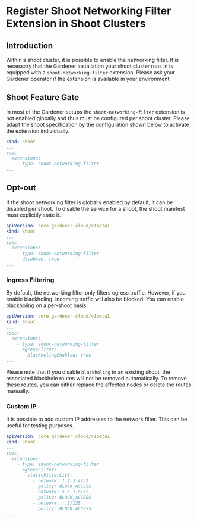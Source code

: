 # Register Shoot Networking Filter Extension in Shoot Clusters

## Introduction
Within a shoot cluster, it is possible to enable the networking filter. It is necessary that the Gardener installation your shoot cluster runs in is equipped with a `shoot-networking-filter` extension. Please ask your Gardener operator if the extension is available in your environment.

## Shoot Feature Gate

In most of the Gardener setups the `shoot-networking-filter` extension is not enabled globally and thus must be configured per shoot cluster. Please adapt the shoot specification by the configuration shown below to activate the extension individually.

```yaml
kind: Shoot
...
spec:
  extensions:
    - type: shoot-networking-filter
...
```

## Opt-out

If the shoot networking filter is globally enabled by default, it can be disabled per shoot. To disable the service for a shoot, the shoot manifest must explicitly state it.

```yaml
apiVersion: core.gardener.cloud/v1beta1
kind: Shoot
...
spec:
  extensions:
    - type: shoot-networking-filter
      disabled: true
...
```

### Ingress Filtering

By default, the networking filter only filters egress traffic. However, if you enable blackholing, incoming traffic will also be blocked.
You can enable blackholing on a per-shoot basis.

```yaml
apiVersion: core.gardener.cloud/v1beta1
kind: Shoot
...
spec:
  extensions:
    - type: shoot-networking-filter
      egressFilter:
        blackholingEnabled: true
...
```
Please note that if you disable `blackholing` in an existing shoot, the associated blackhole routes will not be removed automatically. 
To remove these routes, you can either replace the affected nodes or delete the routes manually.

### Custom IP 

It is possible to add custom IP addresses to the network filter. This can be useful for testing purposes.

```yaml
apiVersion: core.gardener.cloud/v1beta1
kind: Shoot
...
spec:
  extensions:
    - type: shoot-networking-filter
      egressFilter:
        staticFilterList:
          - network: 1.2.3.4/31
            policy: BLOCK_ACCESS
          - network: 5.6.7.8/32
            policy: BLOCK_ACCESS
          - network: ::2/128
            policy: BLOCK_ACCESS
...
```

